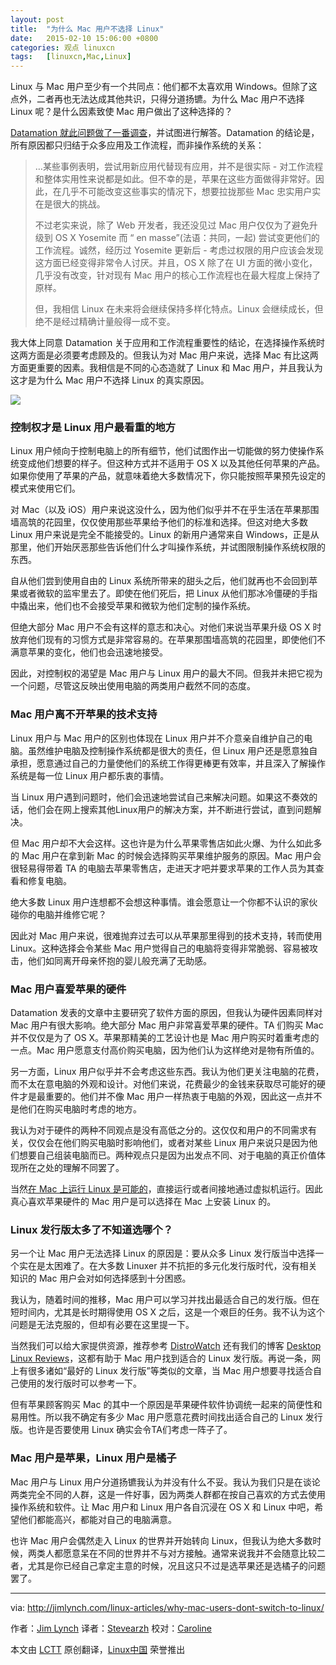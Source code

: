 ```yaml
---
layout: post
title:	"为什么 Mac 用户不选择 Linux"
date:	2015-02-10 15:06:00 +0800 
categories:	观点 linuxcn 
tags:	[linuxcn,Mac,Linux]
---
```



Linux 与 Mac 用户至少有一个共同点：他们都不太喜欢用 Windows。但除了这点外，二者再也无法达成其他共识，只得分道扬镳。为什么 Mac 用户不选择 Linux 呢？是什么因素致使 Mac 用户做出了这种选择的？


[Datamation 就此问题做了一番调查](http://www.datamation.com/open-source/why-linux-isnt-winning-over-mac-users-1.html)，并试图进行解答。Datamation 的结论是，所有原因都只归结于众多应用及工作流程，而非操作系统的关系：



> 
> …某些事例表明，尝试用新应用代替现有应用，并不是很实际 - 对工作流程和整体实用性来说都是如此。但不幸的是，苹果在这些方面做得非常好。因此，在几乎不可能改变这些事实的情况下，想要拉拢那些 Mac 忠实用户实在是很大的挑战。
> 
> 
> 不过老实来说，除了 Web 开发者，我还没见过 Mac 用户仅仅为了避免升级到 OS X Yosemite 而 “ en masse”(法语：共同，一起) 尝试变更他们的工作流程。诚然，经历过 Yosemite 更新后 - 考虑过权限的用户应该会发现这方面已经变得非常令人讨厌。并且，OS X 除了在 UI 方面的微小变化，几乎没有改变，针对现有 Mac 用户的核心工作流程也在最大程度上保持了原样。
> 
> 
> 但，我相信 Linux 在未来将会继续保持多样化特点。Linux 会继续成长，但绝不是经过精确计量般得一成不变。
> 
> 
> 


我大体上同意 Datamation 关于应用和工作流程重要性的结论，在选择操作系统时这两方面是必须要考虑顾及的。但我认为对 Mac 用户来说，选择 Mac 有比这两方面更重要的因素。我相信是不同的心态造就了 Linux 和 Mac 用户，并且我认为这才是为什么 Mac 用户不选择 Linux 的真实原因。


![](/Asserts/Images//attachment/album/201502/10/162232esqsd233xu2ssunb.jpeg)


### 控制权才是 Linux 用户最看重的地方


Linux 用户倾向于控制电脑上的所有细节，他们试图作出一切能做的努力使操作系统变成他们想要的样子。但这种方式并不适用于 OS X 以及其他任何苹果的产品。如果你使用了苹果的产品，就意味着绝大多数情况下，你只能按照苹果预先设定的模式来使用它们。


对 Mac（以及 iOS）用户来说这没什么，因为他们似乎并不在乎生活在苹果那围墙高筑的花园里，仅仅使用那些苹果给予他们的标准和选择。但这对绝大多数 Linux 用户来说是完全不能接受的。Linux 的新用户通常来自 Windows，正是从那里，他们开始厌恶那些告诉他们什么才叫操作系统，并试图限制操作系统权限的东西。


自从他们尝到使用自由的 Linux 系统所带来的甜头之后，他们就再也不会回到苹果或者微软的监牢里去了。即使在他们死后，把 Linux 从他们那冰冷僵硬的手指中撬出来，他们也不会接受苹果和微软为他们定制的操作系统。


但绝大部分 Mac 用户不会有这样的意志和决心。对他们来说当苹果升级 OS X 时放弃他们现有的习惯方式是非常容易的。在苹果那围墙高筑的花园里，即使他们不满意苹果的变化，他们也会迅速地接受。


因此，对控制权的渴望是 Mac 用户与 Linux 用户的最大不同。但我并未把它视为一个问题，尽管这反映出使用电脑的两类用户截然不同的态度。


### Mac 用户离不开苹果的技术支持


Linux 用户与 Mac 用户的区别也体现在 Linux 用户并不介意亲自维护自己的电脑。虽然维护电脑及控制操作系统都是很大的责任，但 Linux 用户还是愿意独自承担，愿意通过自己的力量使他们的系统工作得更棒更有效率，并且深入了解操作系统是每一位 Linux 用户都乐衷的事情。


当 Linux 用户遇到问题时，他们会迅速地尝试自己来解决问题。如果这不奏效的话，他们会在网上搜索其他Linux用户的解决方案，并不断进行尝试，直到问题解决。


但 Mac 用户却不大会这样。这也许是为什么苹果零售店如此火爆、为什么如此多的 Mac 用户在拿到新 Mac 的时候会选择购买苹果维护服务的原因。Mac 用户会很轻易得带着 TA 的电脑去苹果零售店，走进天才吧并要求苹果的工作人员为其查看和修复电脑。


绝大多数 Linux 用户连想都不会想这种事情。谁会愿意让一个你都不认识的家伙碰你的电脑并维修它呢？


因此对 Mac 用户来说，很难抛弃过去可以从苹果那里得到的技术支持，转而使用 Linux。这种选择会令某些 Mac 用户觉得自己的电脑将变得非常脆弱、容易被攻击，他们如同离开母亲怀抱的婴儿般充满了无助感。


### Mac 用户喜爱苹果的硬件


Datamation 发表的文章中主要研究了软件方面的原因，但我认为硬件因素同样对 Mac 用户有很大影响。绝大部分 Mac 用户非常喜爱苹果的硬件。TA 们购买 Mac 并不仅仅是为了 OS X。苹果那精美的工艺设计也是 Mac 用户购买时着重考虑的一点。Mac 用户愿意支付高价购买电脑，因为他们认为这样绝对是物有所值的。


另一方面，Linux 用户似乎并不会考虑这些东西。我认为他们更关注电脑的花费，而不太在意电脑的外观和设计。对他们来说，花费最少的金钱来获取尽可能好的硬件才是最重要的。他们并不像 Mac 用户一样热衷于电脑的外观，因此这一点并不是他们在购买电脑时考虑的地方。


我认为对于硬件的两种不同观点是没有高低之分的。这仅仅和用户的不同需求有关，仅仅会在他们购买电脑时影响他们，或者对某些 Linux 用户来说只是因为他们想要自己组装电脑而已。两种观点只是因为出发点不同、对于电脑的真正价值体现所在之处的理解不同罢了。


当然[在 Mac 上运行 Linux 是可能的](http://www.howtogeek.com/187410/how-to-install-and-dual-boot-linux-on-a-mac/)，直接运行或者间接地通过虚拟机运行。因此真心喜欢苹果硬件的 Mac 用户是可以选择在 Mac 上安装 Linux 的。


### Linux 发行版太多了不知道选哪个？


另一个让 Mac 用户无法选择 Linux 的原因是：要从众多 Linux 发行版当中选择一个实在是太困难了。在大多数 Linuxer 并不抗拒的多元化发行版时代，没有相关知识的 Mac 用户会对如何选择感到十分困惑。


我认为，随着时间的推移，Mac 用户可以学习并找出最适合自己的发行版。但在短时间内，尤其是长时期得使用 OS X 之后，这是一个艰巨的任务。我不认为这个问题是无法克服的，但却有必要在这里提一下。


当然我们可以给大家提供资源，推荐参考 [DistroWatch](http://distrowatch.com/) 还有我们的博客 [Desktop Linux Reviews](http://desktoplinuxreviews.com/)，这都有助于 Mac 用户找到适合的 Linux 发行版。再说一条，网上有很多诸如“最好的 Linux 发行版”等类似的文章，当 Mac 用户想要寻找适合自己使用的发行版时可以参考一下。


但有苹果顾客购买 Mac 的其中一个原因是苹果硬件软件协调统一起来的简便性和易用性。所以我不确定有多少 Mac 用户愿意花费时间找出适合自己的 Linux 发行版。也许是否要使用 Linux 确实会令TA们考虑一阵子了。


### Mac 用户是苹果，Linux 用户是橘子


Mac 用户与 Linux 用户分道扬镳我认为并没有什么不妥。我认为我们只是在谈论两类完全不同的人群，这是一件好事，因为两类人群都在按自己喜欢的方式去使用操作系统和软件。让 Mac 用户和 Linux 用户各自沉浸在 OS X 和 Linux 中吧，希望他们都能高兴，都能对自己的电脑满意。


也许 Mac 用户会偶然走入 Linux 的世界并开始转向 Linux，但我认为绝大多数时候，两类人都愿意呆在不同的世界并不与对方接触。通常来说我并不会随意比较二者，尤其是你已经自己拿定主意的时候，况且这只不过是选苹果还是选橘子的问题罢了。




---


via: <http://jimlynch.com/linux-articles/why-mac-users-dont-switch-to-linux/>


作者：[Jim Lynch](http://jimlynch.com/author/Jim/) 译者：[Stevearzh](https://github.com/Stevearzh) 校对：[Caroline](https://github.com/carolinewuyan)


本文由 [LCTT](https://github.com/LCTT/TranslateProject) 原创翻译，[Linux中国](http://linux.cn/) 荣誉推出
